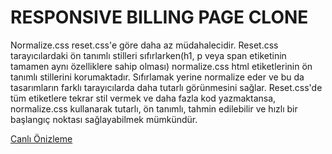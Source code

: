 # RESPONSIVE BILLING PAGE CLONE

Normalize.css reset.css'e göre daha az müdahalecidir. Reset.css tarayıcılardaki ön tanımlı stilleri sıfırlarken(h1, p veya span etiketinin tamamen aynı özelliklere sahip olması) normalize.css html etiketlerinin ön tanımlı stillerini korumaktadır. Sıfırlamak yerine normalize eder ve bu da tasarımların farklı tarayıcılarda daha tutarlı görünmesini sağlar. Reset.css'de tüm etiketlere tekrar stil vermek ve daha fazla kod yazmaktansa, normalize.css kullanarak tutarlı, ön tanımlı, tahmin edilebilir ve hızlı bir başlangıç noktası sağlayabilmek mümkündür.


[Canlı Önizleme](https://responsive-billing-page.vercel.app/)
